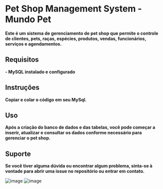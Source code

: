 # **Pet Shop Management System - Mundo Pet**

**Este é um sistema de gerenciamento de pet shop que permite o controle de clientes, pets, raças, espécies, produtos, vendas, funcionários, serviços e agendamentos.**

## **Requisitos**

**- MySQL instalado e configurado**

## **Instruções**

**Copiar e colar o código em seu MySql.**

## **Uso**

**Após a criação do banco de dados e das tabelas, você pode começar a inserir, atualizar e consultar os dados conforme necessário para gerenciar o pet shop.**

## **Suporte**

**Se você tiver alguma dúvida ou encontrar algum problema, sinta-se à vontade para abrir uma issue no repositório ou entrar em contato.**


![image](https://github.com/user-attachments/assets/a3893bcd-18b9-4237-a304-b55940eecc3b)
![image](https://github.com/user-attachments/assets/5f4c42db-635b-4aee-8603-51f3a9c30427)


